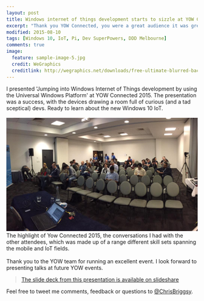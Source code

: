 ```yaml
---
layout: post
title: Windows internet of things development starts to sizzle at YOW Connected 2015
excerpt: "Thank you YOW Connected, you were a great audience it was great fun talking about UWP IoT apps running on a Windows 10 RaspberryPi 2"
modified: 2015-08-10
tags: [Windows 10, IoT, Pi, Dev SuperPowers, DDD Melbourne]
comments: true
image:
  feature: sample-image-5.jpg
  credit: WeGraphics
  creditlink: http://wegraphics.net/downloads/free-ultimate-blurred-background-pack/
---
```


I presented 'Jumping into Windows Internet of Things development by using the Universal Windows Platform' at YOW Connected 2015. The presentation was a success,  with the devices drawing a room full of curious (and a tad sceptical) devs. Ready to learn about the new Windows 10 IoT.<br><br>![Group shot of people attending](/images/CPFFhhMUkAAoLpl.jpg)The highlight of Yow Connected 2015, the conversations I had with the other attendees, which was made up of a range different skill sets spanning the mobile and IoT fields. <br><br>Thank you to the YOW team for running an excellent event. I look forward to presenting talks at future YOW events.

>[The slide deck from this presentation is available on slideshare](http://www.slideshare.net/ChrisBriggsy/yow-connected-2015-windows-internet-of-things-development-starts-to-sizzle)

Feel free to tweet me comments, feedback or questions to [@ChrisBriggsy](https://twitter.com/ChrisBriggsy).